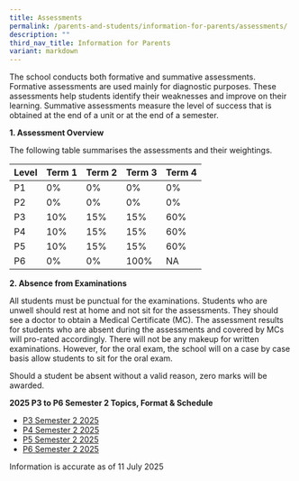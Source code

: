 ```yaml
---
title: Assessments
permalink: /parents-and-students/information-for-parents/assessments/
description: ""
third_nav_title: Information for Parents
variant: markdown
---
```

The school conducts both formative and summative assessments. Formative assessments are used mainly for diagnostic purposes. These assessments help students identify their weaknesses and improve on their learning. Summative assessments measure the level of success that is obtained at the end of a unit or at the end of a semester.


**1. Assessment Overview**

The following table summarises the assessments and their weightings.



| Level | Term 1 | Term 2 | Term 3 | Term 4  |
| -------- | -------- | -------- |-------- | -------- |
| P1     |  0%    | 0%     | 0%     | 0%     |
| P2     |  0%    | 0%     | 0%     | 0%     |
| P3     | 10%     | 15%     | 15%     | 60%     |
| P4     | 10%     | 15%     | 15%     | 60%     |
| P5     | 10%     | 15%     | 15%     | 60%     |
| P6     | 0%       | 0%      | 100%   | NA       |

**2. Absence from Examinations**

All students must be punctual for the examinations. Students who are unwell should rest at home and not sit for the assessments. They should see a doctor to obtain a Medical Certificate (MC). The assessment results for students who are absent during the assessments and covered by MCs will pro-rated accordingly. There will not be any makeup for written examinations. However, for the oral exam, the school will on a case by case basis allow students to sit for the oral exam.

Should a student be absent without a valid reason, zero marks will be awarded.

**2025 P3 to P6 Semester 2 Topics, Format & Schedule**


* [P3 Semester 2 2025](/files/Assessments/P3_Semester_2__2025__updated.pdf)
* [P4 Semester 2 2025](/files/Assessments/psem2final.pdf)
* [P5 Semester 2 2025](/files/Assessments/p5sem2final.pdf)
* [P6 Semester 2 2025](/files/Assessments/P6_Semester_2__2025_.pdf)

Information is accurate as of 11 July 2025

